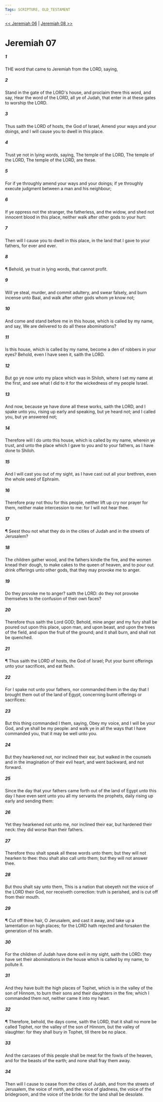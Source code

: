 ```yaml
---
Tags: SCRIPTURE, OLD_TESTAMENT
---
```


[<< Jeremiah 06](OLD_TESTAMENT/24_Jeremiah/Jeremiah_06.md) | [Jeremiah 08 >>](OLD_TESTAMENT/24_Jeremiah/Jeremiah_08.md)

# Jeremiah 07

##### 1
 THE word that came to Jeremiah from the LORD, saying,
##### 2
 Stand in the gate of the LORD's house, and proclaim there this word, and say, Hear the word of the LORD, all ye of Judah, that enter in at these gates to worship the LORD.
##### 3
 Thus saith the LORD of hosts, the God of Israel, Amend your ways and your doings, and I will cause you to dwell in this place.
##### 4
 Trust ye not in lying words, saying, The temple of the LORD, The temple of the LORD, The temple of the LORD, are these.
##### 5
 For if ye throughly amend your ways and your doings; if ye throughly execute judgment between a man and his neighbour;
##### 6
 If ye oppress not the stranger, the fatherless, and the widow, and shed not innocent blood in this place, neither walk after other gods to your hurt:
##### 7
 Then will I cause you to dwell in this place, in the land that I gave to your fathers, for ever and ever.
##### 8
 ¶ Behold, ye trust in lying words, that cannot profit.
##### 9
 Will ye steal, murder, and commit adultery, and swear falsely, and burn incense unto Baal, and walk after other gods whom ye know not;
##### 10
 And come and stand before me in this house, which is called by my name, and say, We are delivered to do all these abominations?
##### 11
 Is this house, which is called by my name, become a den of robbers in your eyes?  Behold, even I have seen it, saith the LORD.
##### 12
 But go ye now unto my place which was in Shiloh, where I set my name at the first, and see what I did to it for the wickedness of my people Israel.
##### 13
 And now, because ye have done all these works, saith the LORD, and I spake unto you, rising up early and speaking, but ye heard not; and I called you, but ye answered not;
##### 14
 Therefore will I do unto this house, which is called by my name, wherein ye trust, and unto the place which I gave to you and to your fathers, as I have done to Shiloh.
##### 15
 And I will cast you out of my sight, as I have cast out all your brethren, even the whole seed of Ephraim.
##### 16
 Therefore pray not thou for this people, neither lift up cry nor prayer for them, neither make intercession to me: for I will not hear thee.
##### 17
 ¶ Seest thou not what they do in the cities of Judah and in the streets of Jerusalem?
##### 18
 The children gather wood, and the fathers kindle the fire, and the women knead their dough, to make cakes to the queen of heaven, and to pour out drink offerings unto other gods, that they may provoke me to anger.
##### 19
 Do they provoke me to anger?  saith the LORD: do they not provoke themselves to the confusion of their own faces?
##### 20
 Therefore thus saith the Lord GOD; Behold, mine anger and my fury shall be poured out upon this place, upon man, and upon beast, and upon the trees of the field, and upon the fruit of the ground; and it shall burn, and shall not be quenched.
##### 21
 ¶ Thus saith the LORD of hosts, the God of Israel; Put your burnt offerings unto your sacrifices, and eat flesh.
##### 22
 For I spake not unto your fathers, nor commanded them in the day that I brought them out of the land of Egypt, concerning burnt offerings or sacrifices:
##### 23
 But this thing commanded I them, saying, Obey my voice, and I will be your God, and ye shall be my people: and walk ye in all the ways that I have commanded you, that it may be well unto you.
##### 24
 But they hearkened not, nor inclined their ear, but walked in the counsels and in the imagination of their evil heart, and went backward, and not forward.
##### 25
 Since the day that your fathers came forth out of the land of Egypt unto this day I have even sent unto you all my servants the prophets, daily rising up early and sending them:
##### 26
 Yet they hearkened not unto me, nor inclined their ear, but hardened their neck: they did worse than their fathers.
##### 27
 Therefore thou shalt speak all these words unto them; but they will not hearken to thee: thou shalt also call unto them; but they will not answer thee.
##### 28
 But thou shalt say unto them, This is a nation that obeyeth not the voice of the LORD their God, nor receiveth correction: truth is perished, and is cut off from their mouth.
##### 29
 ¶ Cut off thine hair, O Jerusalem, and cast it away, and take up a lamentation on high places; for the LORD hath rejected and forsaken the generation of his wrath.
##### 30
 For the children of Judah have done evil in my sight, saith the LORD: they have set their abominations in the house which is called by my name, to pollute it.
##### 31
 And they have built the high places of Tophet, which is in the valley of the son of Hinnom, to burn their sons and their daughters in the fire; which I commanded them not, neither came it into my heart.
##### 32
 ¶ Therefore, behold, the days come, saith the LORD, that it shall no more be called Tophet, nor the valley of the son of Hinnom, but the valley of slaughter: for they shall bury in Tophet, till there be no place.
##### 33
 And the carcases of this people shall be meat for the fowls of the heaven, and for the beasts of the earth; and none shall fray them away.
##### 34
 Then will I cause to cease from the cities of Judah, and from the streets of Jerusalem, the voice of mirth, and the voice of gladness, the voice of the bridegroom, and the voice of the bride: for the land shall be desolate.
